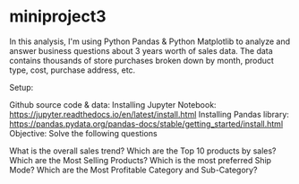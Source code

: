 # miniproject3
 In this analysis, I'm using Python Pandas &amp; Python Matplotlib to analyze and answer business questions about 3 years worth of sales data. The data contains thousands of store purchases broken down by month, product type, cost, purchase address, etc.

Setup:

Github source code & data: 
Installing Jupyter Notebook: https://jupyter.readthedocs.io/en/latest/install.html
Installing Pandas library: https://pandas.pydata.org/pandas-docs/stable/getting_started/install.html
Objective: Solve the following questions

What is the overall sales trend?
Which are the Top 10 products by sales?
Which are the Most Selling Products?
Which is the most preferred Ship Mode?
Which are the Most Profitable Category and Sub-Category?
